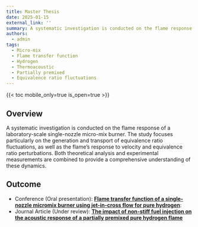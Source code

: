 ```yaml
---
title: Master Thesis
date: 2025-01-15
external_link: ''
summary: A systematic investigation is conducted on the flame response of a laboratory-scale single-nozzle micro-mix burner. 
authors:
  - admin
tags:
  - Micro-mix
  - Flame transfer function
  - Hydrogen
  - Thermoacoustic
  - Partially premixed
  - Equivalence ratio fluctuations
---
```


{{< toc mobile_only=true is_open=true >}}

## Overview

A systematic investigation is conducted on the flame response of a laboratory-scale single-nozzle micro-mix burner. The study focuses particularly on the generation and transport of equivalence ratio fluctuations, as well as the flame’s response to velocity and equivalence ratio perturbations. Both theoretical analysis and experimental measurements are combined to provide a comprehensive understanding of these dynamics.

## Outcome
- Conference (Oral presentation): [**Flame transfer function of a single-nozzle micromix burner using jet-in-cross flow for pure hydrogen**](/publication/W_Liang_ASPACC2025Conference/): 
- Journal Article (Under review): [**The impact of non-stiff fuel injection on the acoustic response of a partially premixed pure hydrogen flame**](/publication/W_Liang_WorkingPaper/)

<!--more-->
